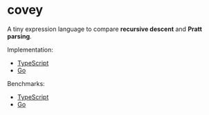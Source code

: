 # covey

A tiny expression language to compare **recursive descent** and **Pratt parsing**.

Implementation:

- [TypeScript](./ts/src/parser.ts)
- [Go](./go/parser.go)

Benchmarks:

- [TypeScript](./ts/src/benchmarks.ts)
- [Go](./go/parser_test.go)
